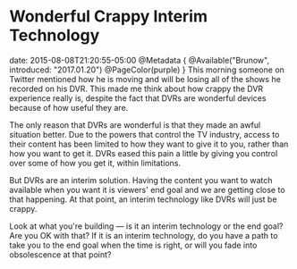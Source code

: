 # Wonderful Crappy Interim Technology
date: 2015-08-08T21:20:55-05:00
@Metadata {
  @Available("Brunow", introduced: "2017.01.20")
  @PageColor(purple)
}
This morning someone on Twitter mentioned how he is moving and will be losing all of the shows he recorded on his DVR. This made me think about how crappy the DVR experience really is, despite the fact that DVRs are wonderful devices because of how useful they are.

The only reason that DVRs are wonderful is that they made an awful situation better. Due to the powers that control the TV industry, access to their content has been limited to how they want to give it to you, rather than how you want to get it. DVRs eased this pain a little by giving you control over some of how you get it, within limitations.

But DVRs are an interim solution. Having the content you want to watch available when you want it is viewers' end goal and we are getting close to that happening. At that point, an interim technology like DVRs will just be crappy.

Look at what you're building &mdash; is it an interim technology or the end goal? Are you OK with that? If it is an interim technology, do you have a path to take you to the end goal when the time is right, or will you fade into obsolescence at that point?
